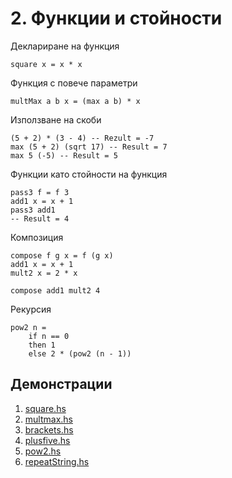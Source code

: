 # 2. Функции и стойности

Деклариране на функция
```
square x = x * x
```

Функция с повече параметри
```
multMax a b x = (max a b) * x
```

Използване на скоби
```
(5 + 2) * (3 - 4) -- Rezult = -7 
max (5 + 2) (sqrt 17) -- Result = 7
max 5 (-5) -- Result = 5
```

Функции като стойности на функция 
```
pass3 f = f 3
add1 x = x + 1 
pass3 add1
-- Result = 4
```

Композиция
```
compose f g x = f (g x)
add1 x = x + 1
mult2 x = 2 * x

compose add1 mult2 4
```

Рекурсия
```
pow2 n =
	if n == 0
	then 1
	else 2 * (pow2 (n - 1))
```

## Демонстрации
1. [square.hs](square.hs)
2. [multmax.hs](multmax.hs)
3. [brackets.hs](brackets.hs)
4. [plusfive.hs](plusfive.hs)
5. [pow2.hs](pow2.hs)
6. [repeatString.hs](repeatString.hs)
